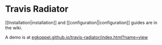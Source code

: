 # Travis Radiator
[[Installation|installation]] and [[configuration||configuration]] guides are in the wiki.

A demo is at [egkoppel.github.io/travis-radiator/index.html?name=view](http://egkoppel.github.io/travis-radiator/index.html?name=view)
